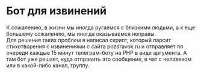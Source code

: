 # Бот для извинений 

К сожалению, в жизни мы иногда ругаемся с близкими людьми, а к еще большему сожалению, мы иногда оказываемся неправы.  
Для решения таких проблем я написал 
скрипт, который парсит стихотворения с извинениями с сайта pozdravok.ru и отправляет по очереди каждые 15 минут телеграм-боту на PHP в виде аргумента. 
А там бот уже решает, куда отправить это сообщение, в чат с человеком или в какой-либо канал, группу. 


